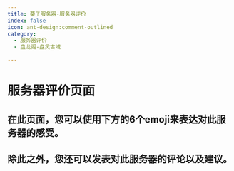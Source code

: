 ```yaml
---
title: 栗子服务器-服务器评价
index: false
icon: ant-design:comment-outlined
category:
  - 服务器评价
  - 盘龙阁-盘灵古域

---
```


# 服务器评价页面

## 在此页面，您可以使用下方的6个emoji来表达对此服务器的感受。

## 除此之外，您还可以发表对此服务器的评论以及建议。

